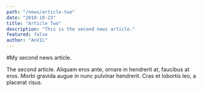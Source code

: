 ```yaml
---
path: "/news/article-two"
date: "2019-10-23"
title: "Article Two"
description: "This is the second news article."
featured: false
author: "AnVIL"
---
```


#My second news article.

The second article. Aliquam eros ante, ornare in hendrerit at, faucibus at eros. Morbi gravida augue in nunc pulvinar hendrerit. Cras et lobortis leo, a placerat risus.
